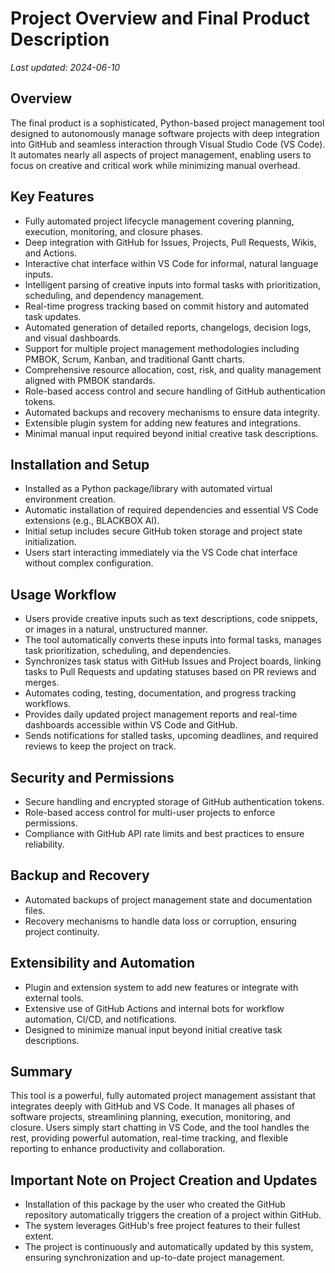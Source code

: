 # Project Overview and Final Product Description

*Last updated: 2024-06-10*

## Overview

The final product is a sophisticated, Python-based project management tool designed to autonomously manage software projects with deep integration into GitHub and seamless interaction through Visual Studio Code (VS Code). It automates nearly all aspects of project management, enabling users to focus on creative and critical work while minimizing manual overhead.

## Key Features

- Fully automated project lifecycle management covering planning, execution, monitoring, and closure phases.
- Deep integration with GitHub for Issues, Projects, Pull Requests, Wikis, and Actions.
- Interactive chat interface within VS Code for informal, natural language inputs.
- Intelligent parsing of creative inputs into formal tasks with prioritization, scheduling, and dependency management.
- Real-time progress tracking based on commit history and automated task updates.
- Automated generation of detailed reports, changelogs, decision logs, and visual dashboards.
- Support for multiple project management methodologies including PMBOK, Scrum, Kanban, and traditional Gantt charts.
- Comprehensive resource allocation, cost, risk, and quality management aligned with PMBOK standards.
- Role-based access control and secure handling of GitHub authentication tokens.
- Automated backups and recovery mechanisms to ensure data integrity.
- Extensible plugin system for adding new features and integrations.
- Minimal manual input required beyond initial creative task descriptions.

## Installation and Setup

- Installed as a Python package/library with automated virtual environment creation.
- Automatic installation of required dependencies and essential VS Code extensions (e.g., BLACKBOX AI).
- Initial setup includes secure GitHub token storage and project state initialization.
- Users start interacting immediately via the VS Code chat interface without complex configuration.

## Usage Workflow

- Users provide creative inputs such as text descriptions, code snippets, or images in a natural, unstructured manner.
- The tool automatically converts these inputs into formal tasks, manages task prioritization, scheduling, and dependencies.
- Synchronizes task status with GitHub Issues and Project boards, linking tasks to Pull Requests and updating statuses based on PR reviews and merges.
- Automates coding, testing, documentation, and progress tracking workflows.
- Provides daily updated project management reports and real-time dashboards accessible within VS Code and GitHub.
- Sends notifications for stalled tasks, upcoming deadlines, and required reviews to keep the project on track.

## Security and Permissions

- Secure handling and encrypted storage of GitHub authentication tokens.
- Role-based access control for multi-user projects to enforce permissions.
- Compliance with GitHub API rate limits and best practices to ensure reliability.

## Backup and Recovery

- Automated backups of project management state and documentation files.
- Recovery mechanisms to handle data loss or corruption, ensuring project continuity.

## Extensibility and Automation

- Plugin and extension system to add new features or integrate with external tools.
- Extensive use of GitHub Actions and internal bots for workflow automation, CI/CD, and notifications.
- Designed to minimize manual input beyond initial creative task descriptions.

## Summary

This tool is a powerful, fully automated project management assistant that integrates deeply with GitHub and VS Code. It manages all phases of software projects, streamlining planning, execution, monitoring, and closure. Users simply start chatting in VS Code, and the tool handles the rest, providing powerful automation, real-time tracking, and flexible reporting to enhance productivity and collaboration.

## Important Note on Project Creation and Updates

- Installation of this package by the user who created the GitHub repository automatically triggers the creation of a project within GitHub.
- The system leverages GitHub's free project features to their fullest extent.
- The project is continuously and automatically updated by this system, ensuring synchronization and up-to-date project management.
